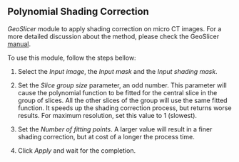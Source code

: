 ## Polynomial Shading Correction

_GeoSlicer_ module to apply shading correction on micro CT images. For a more detailed discussion about the method, please check the GeoSlicer [manual](https://ltracegeo.github.io/GeoSlicerManual/latest/Volumes/Filter/PolynomialShadingCorrection/PolynomialShadingCorrection.html).

To use this module, follow the steps bellow:

1. Select the _Input image_, the _Input mask_ and the _Input shading mask_.

2. Set the _Slice group size_ parameter, an odd number. This parameter will cause the polynomial function to be fitted for the central slice in the group of slices. All the other slices of the group will use the same fitted function. It speeds up the shading correction process, but returns worse results. For maximum resolution, set this value to 1 (slowest).

3. Set the _Number of fitting points_. A larger value will result in a finer shading correction, but at cost of a longer the process time.

4. Click _Apply_ and wait for the completion.